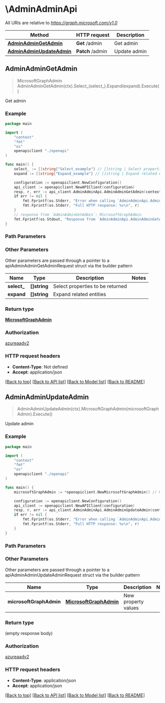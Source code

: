# \AdminAdminApi

All URIs are relative to *https://graph.microsoft.com/v1.0*

Method | HTTP request | Description
------------- | ------------- | -------------
[**AdminAdminGetAdmin**](AdminAdminApi.md#AdminAdminGetAdmin) | **Get** /admin | Get admin
[**AdminAdminUpdateAdmin**](AdminAdminApi.md#AdminAdminUpdateAdmin) | **Patch** /admin | Update admin



## AdminAdminGetAdmin

> MicrosoftGraphAdmin AdminAdminGetAdmin(ctx).Select_(select_).Expand(expand).Execute()

Get admin

### Example

```go
package main

import (
    "context"
    "fmt"
    "os"
    openapiclient "./openapi"
)

func main() {
    select_ := []string{"Select_example"} // []string | Select properties to be returned (optional)
    expand := []string{"Expand_example"} // []string | Expand related entities (optional)

    configuration := openapiclient.NewConfiguration()
    api_client := openapiclient.NewAPIClient(configuration)
    resp, r, err := api_client.AdminAdminApi.AdminAdminGetAdmin(context.Background()).Select_(select_).Expand(expand).Execute()
    if err != nil {
        fmt.Fprintf(os.Stderr, "Error when calling `AdminAdminApi.AdminAdminGetAdmin``: %v\n", err)
        fmt.Fprintf(os.Stderr, "Full HTTP response: %v\n", r)
    }
    // response from `AdminAdminGetAdmin`: MicrosoftGraphAdmin
    fmt.Fprintf(os.Stdout, "Response from `AdminAdminApi.AdminAdminGetAdmin`: %v\n", resp)
}
```

### Path Parameters



### Other Parameters

Other parameters are passed through a pointer to a apiAdminAdminGetAdminRequest struct via the builder pattern


Name | Type | Description  | Notes
------------- | ------------- | ------------- | -------------
 **select_** | **[]string** | Select properties to be returned | 
 **expand** | **[]string** | Expand related entities | 

### Return type

[**MicrosoftGraphAdmin**](MicrosoftGraphAdmin.md)

### Authorization

[azureaadv2](../README.md#azureaadv2)

### HTTP request headers

- **Content-Type**: Not defined
- **Accept**: application/json

[[Back to top]](#) [[Back to API list]](../README.md#documentation-for-api-endpoints)
[[Back to Model list]](../README.md#documentation-for-models)
[[Back to README]](../README.md)


## AdminAdminUpdateAdmin

> AdminAdminUpdateAdmin(ctx).MicrosoftGraphAdmin(microsoftGraphAdmin).Execute()

Update admin

### Example

```go
package main

import (
    "context"
    "fmt"
    "os"
    openapiclient "./openapi"
)

func main() {
    microsoftGraphAdmin := *openapiclient.NewMicrosoftGraphAdmin() // MicrosoftGraphAdmin | New property values

    configuration := openapiclient.NewConfiguration()
    api_client := openapiclient.NewAPIClient(configuration)
    resp, r, err := api_client.AdminAdminApi.AdminAdminUpdateAdmin(context.Background()).MicrosoftGraphAdmin(microsoftGraphAdmin).Execute()
    if err != nil {
        fmt.Fprintf(os.Stderr, "Error when calling `AdminAdminApi.AdminAdminUpdateAdmin``: %v\n", err)
        fmt.Fprintf(os.Stderr, "Full HTTP response: %v\n", r)
    }
}
```

### Path Parameters



### Other Parameters

Other parameters are passed through a pointer to a apiAdminAdminUpdateAdminRequest struct via the builder pattern


Name | Type | Description  | Notes
------------- | ------------- | ------------- | -------------
 **microsoftGraphAdmin** | [**MicrosoftGraphAdmin**](MicrosoftGraphAdmin.md) | New property values | 

### Return type

 (empty response body)

### Authorization

[azureaadv2](../README.md#azureaadv2)

### HTTP request headers

- **Content-Type**: application/json
- **Accept**: application/json

[[Back to top]](#) [[Back to API list]](../README.md#documentation-for-api-endpoints)
[[Back to Model list]](../README.md#documentation-for-models)
[[Back to README]](../README.md)

